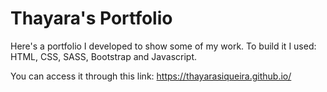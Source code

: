# Thayara's Portfolio

Here's a portfolio I developed to show some of my work.
To build it I used: HTML, CSS, SASS, Bootstrap and Javascript.

You can access it through this link: https://thayarasiqueira.github.io/

